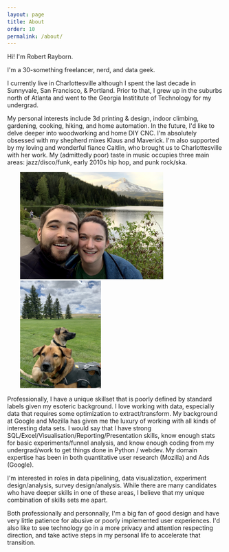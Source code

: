 ```yaml
---
layout: page
title: About
order: 10
permalink: /about/
---
```


Hi! I'm Robert Rayborn.

I'm a 30-something freelancer, nerd, and data geek.

I currently live in Charlottesville although I spent the last decade in Sunnyvale, San Francisco, & Portland. Prior to that, I grew up in the suburbs north of Atlanta and went to the Georgia Instititute of Technology for my undergrad.

My personal interests include 3d printing & design, indoor climbing, gardening, cooking, hiking, and home automation. In the future, I'd like to delve deeper into woodworking and home DIY CNC. I'm absolutely obsessed with my shepherd mixes Klaus and Maverick. I'm also supported by my loving and wonderful fiance Caitlin, who brought us to Charlottesville with her work. My (admittedly poor) taste in music occupies three main areas: jazz/disco/funk, early 2010s hip hop, and punk rock/ska.

<img style="height:250px;padding-left:30px" src="/assets/images/robAndCaitlin.jpg" alt="Rob & Caitlin" class="inline-img" />
<img style="height:250px;padding-left:30px" src="/assets/images/doggos.jpg" alt="Klaus & Mav" class="inline-img" />

Professionally, I have a unique skillset that is poorly defined by standard labels given my esoteric background. I love working with data, especially data that requires some optimization to extract/transform. My background at Google and Mozilla has given me the luxury of working with all kinds of interesting data sets. I would say that I have strong SQL/Excel/Visualisation/Reporting/Presentation skills, know enough stats for basic experiments/funnel analysis, and know enough coding from my undergrad/work to get things done in Python / webdev. My domain expertise has been in both quantitative user research (Mozilla) and Ads (Google).

I'm interested in roles in data pipelining, data visualization, experiment design/analysis, survey design/analysis. While there are many candidates who have deeper skills in one of these areas, I believe that my unique combination of skills sets me apart.

Both professionally and personnally, I'm a big fan of good design and have very little patience for abusive or poorly implemented user experiences. I'd also like to see technology go in a more privacy and attention respecting direction, and take active steps in my personal life to accelerate that transition.

